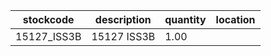 |stockcode|description|quantity|location|
|---------|-----------|--------|--------|
|15127_ISS3B|15127 ISS3B|1.00||
